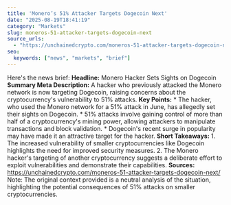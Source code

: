 ```yaml
---
title: 'Monero’s 51% Attacker Targets Dogecoin Next'
date: "2025-08-19T18:41:19"
category: "Markets"
slug: moneros-51-attacker-targets-dogecoin-next
source_urls:
  - "https://unchainedcrypto.com/moneros-51-attacker-targets-dogecoin-next/"
seo:
  keywords: ["news", "markets", "brief"]
---
```

Here's the news brief:  **Headline:** Monero Hacker Sets Sights on Dogecoin  **Summary Meta Description:** A hacker who previously attacked the Monero network is now targeting Dogecoin, raising concerns about the cryptocurrency's vulnerability to 51% attacks.  **Key Points:**  * The hacker, who used the Monero network for a 51% attack in June, has allegedly set their sights on Dogecoin. * 51% attacks involve gaining control of more than half of a cryptocurrency's mining power, allowing attackers to manipulate transactions and block validation. * Dogecoin's recent surge in popularity may have made it an attractive target for the hacker.  **Short Takeaways:**  1. The increased vulnerability of smaller cryptocurrencies like Dogecoin highlights the need for improved security measures. 2. The Monero hacker's targeting of another cryptocurrency suggests a deliberate effort to exploit vulnerabilities and demonstrate their capabilities.  **Sources:**  https://unchainedcrypto.com/moneros-51-attacker-targets-dogecoin-next/  Note: The original context provided is a neutral analysis of the situation, highlighting the potential consequences of 51% attacks on smaller cryptocurrencies. 
